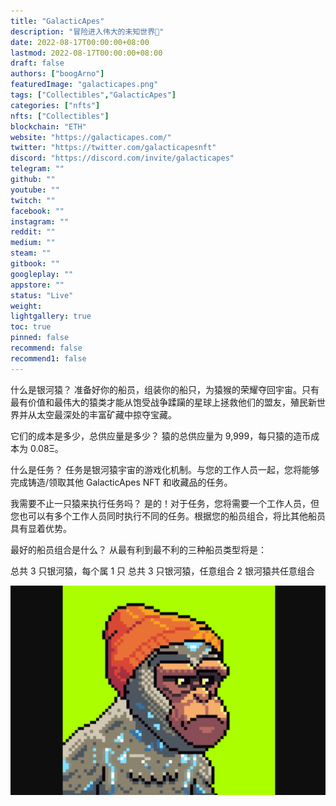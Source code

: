 ```yaml
---
title: "GalacticApes"
description: "冒险进入伟大的未知世界🚀"
date: 2022-08-17T00:00:00+08:00
lastmod: 2022-08-17T00:00:00+08:00
draft: false
authors: ["boogArno"]
featuredImage: "galacticapes.png"
tags: ["Collectibles","GalacticApes"]
categories: ["nfts"]
nfts: ["Collectibles"]
blockchain: "ETH"
website: "https://galacticapes.com/"
twitter: "https://twitter.com/galacticapesnft"
discord: "https://discord.com/invite/galacticapes"
telegram: ""
github: ""
youtube: ""
twitch: ""
facebook: ""
instagram: ""
reddit: ""
medium: ""
steam: ""
gitbook: ""
googleplay: ""
appstore: ""
status: "Live"
weight: 
lightgallery: true
toc: true
pinned: false
recommend: false
recommend1: false
---
```

什么是银河猿？
准备好你的船员，组装你的船只，为猿猴的荣耀夺回宇宙。只有最有价值和最伟大的猿类才能从饱受战争蹂躏的星球上拯救他们的盟友，殖民新世界并从太空最深处的丰富矿藏中掠夺宝藏。

它们的成本是多少，总供应量是多少？
猿的总供应量为 9,999，每只猿的造币成本为 0.08Ξ。

什么是任务？
任务是银河猿宇宙的游戏化机制。与您的工作人员一起，您将能够完成铸造/领取其他 GalacticApes NFT 和收藏品的任务。

我需要不止一只猿来执行任务吗？
是的！对于任务，您将需要一个工作人员，但您也可以有多个工作人员同时执行不同的任务。根据您的船员组合，将比其他船员具有显着优势。

最好的船员组合是什么？
从最有利到最不利的三种船员类型将是：

总共 3 只银河猿，每个属 1 只
总共 3 只银河猿，任意组合
2 银河猿共任意组合

![galacticapes-dapp-collectibles-ethereum-image2_f2711061edf09c2966ad96c174fd27fc](galacticapes-dapp-collectibles-ethereum-image2_f2711061edf09c2966ad96c174fd27fc.png)
